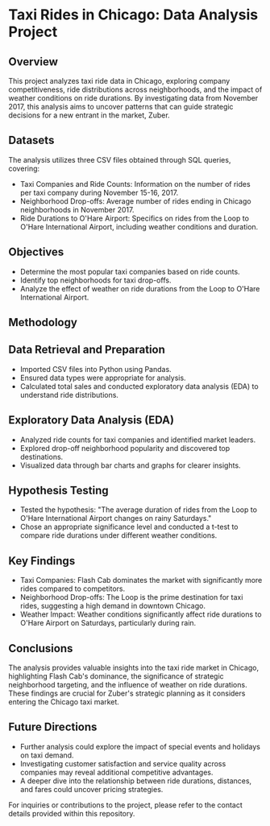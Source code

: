 # Taxi Rides in Chicago: Data Analysis Project

## Overview

This project analyzes taxi ride data in Chicago, exploring company competitiveness, ride distributions across neighborhoods, and the impact of weather conditions on ride durations. By investigating data from November 2017, this analysis aims to uncover patterns that can guide strategic decisions for a new entrant in the market, Zuber.

## Datasets

The analysis utilizes three CSV files obtained through SQL queries, covering:

- Taxi Companies and Ride Counts: Information on the number of rides per taxi company during November 15-16, 2017.
- Neighborhood Drop-offs: Average number of rides ending in Chicago neighborhoods in November 2017.
- Ride Durations to O'Hare Airport: Specifics on rides from the Loop to O'Hare International Airport, including weather conditions and duration.

## Objectives

- Determine the most popular taxi companies based on ride counts.
- Identify top neighborhoods for taxi drop-offs.
- Analyze the effect of weather on ride durations from the Loop to O'Hare International Airport.

## Methodology

## Data Retrieval and Preparation

- Imported CSV files into Python using Pandas.
- Ensured data types were appropriate for analysis.
- Calculated total sales and conducted exploratory data analysis (EDA) to understand ride distributions.

## Exploratory Data Analysis (EDA)

- Analyzed ride counts for taxi companies and identified market leaders.
- Explored drop-off neighborhood popularity and discovered top destinations.
- Visualized data through bar charts and graphs for clearer insights.

## Hypothesis Testing

- Tested the hypothesis: "The average duration of rides from the Loop to O'Hare International Airport changes on rainy Saturdays."
- Chose an appropriate significance level and conducted a t-test to compare ride durations under different weather conditions.

## Key Findings

- Taxi Companies: Flash Cab dominates the market with significantly more rides compared to competitors.
- Neighborhood Drop-offs: The Loop is the prime destination for taxi rides, suggesting a high demand in downtown Chicago.
- Weather Impact: Weather conditions significantly affect ride durations to O'Hare Airport on Saturdays, particularly during rain.

## Conclusions

The analysis provides valuable insights into the taxi ride market in Chicago, highlighting Flash Cab's dominance, the significance of strategic neighborhood targeting, and the influence of weather on ride durations. These findings are crucial for Zuber's strategic planning as it considers entering the Chicago taxi market.

## Future Directions

- Further analysis could explore the impact of special events and holidays on taxi demand.
- Investigating customer satisfaction and service quality across companies may reveal additional competitive advantages.
- A deeper dive into the relationship between ride durations, distances, and fares could uncover pricing strategies.

For inquiries or contributions to the project, please refer to the contact details provided within this repository.